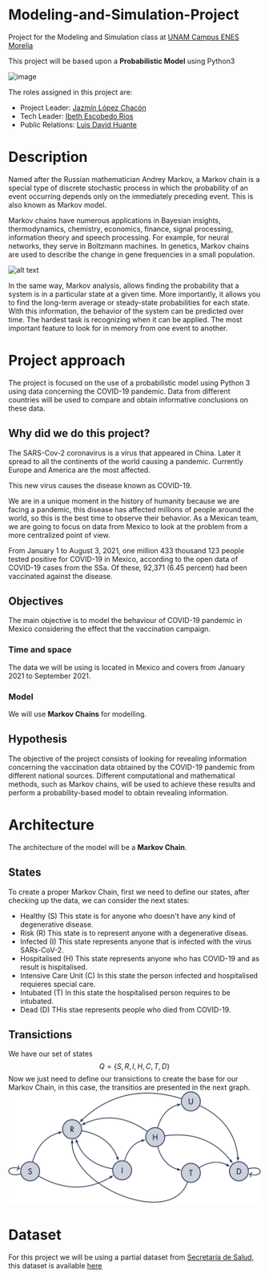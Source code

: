 # Modeling-and-Simulation-Project
Project for the Modeling and Simulation class at [UNAM Campus ENES Morelia](https://www.enesmorelia.unam.mx/) 

This project will be based upon a **Probabilistic Model** using Python3

![image](https://user-images.githubusercontent.com/69777087/137336589-b22dc9ff-16cf-493d-8a90-46fb5f7fff42.png)

The roles assigned in this project are:

+ Project Leader: [Jazmín López Chacón](https://github.com/tipicanerd)
+ Tech Leader: [Ibeth Escobedo Rios](https://github.com/IbtIbeth/)
+ Public Relations: [Luis David Huante](https://github.com/LuisDHuante)


# Description

Named after the Russian mathematician Andrey Markov, a Markov chain is a special type of discrete stochastic process in which the probability of an event occurring depends only on the immediately preceding event. This is also known as Markov model. 

Markov chains have numerous applications in Bayesian insights, thermodynamics, chemistry, economics, finance, signal processing, information theory and speech processing. For example, for neural networks, they serve in Boltzmann machines. In genetics, Markov chains are used to describe the change in gene frequencies in a small population.

![alt text](https://upload.wikimedia.org/wikipedia/commons/thumb/2/2b/Markovkate_01.svg/1200px-Markovkate_01.svg.png)

In the same way, Markov analysis, allows finding the probability that a system is in a particular state at a given time. More importantly, it allows you to find the long-term average or steady-state probabilities for each state. With this information, the behavior of the system can be predicted over time. The hardest task is recognizing when it can be applied. The most important feature to look for in memory from one event to another.


# Project approach

The project is focused on the use of a probabilistic model using Python 3 using data concerning the COVID-19 pandemic. Data from different countries will be used to compare and obtain informative conclusions on these data.

## Why did we do this project?

The SARS-Cov-2 coronavirus is a virus that appeared in China. Later it spread to all the continents of the world causing a pandemic. Currently Europe and America are the most affected.

This new virus causes the disease known as COVID-19.

We are in a unique moment in the history of humanity because we are facing a pandemic, this disease has affected millions of people around the world, so this is the best time to observe their behavior. As a Mexican team, we are going to focus on data from Mexico to look at the problem from a more centralized point of view.

From January 1 to August 3, 2021, one million 433 thousand 123 people tested positive for COVID-19 in Mexico, according to the open data of COVID-19 cases from the SSa. Of these, 92,371 (6.45 percent) had been vaccinated against the disease.

## Objectives
The main objective is to model the behaviour of COVID-19 pandemic in Mexico considering the effect that the vaccination campaign. 
### Time and space
The data we will be using is located in Mexico and covers from January 2021 to September 2021.
### Model
We will use **Markov Chains** for modelling.

## Hypothesis
The objective of the project consists of looking for revealing information concerning the vaccination data obtained by the COVID-19 pandemic from different national sources. Different computational and mathematical methods, such as Markov chains, will be used to achieve these results and perform a probability-based model to obtain revealing information.

# Architecture
The architecture of the model will be a **Markov Chain**.
## States
To create a proper Markov Chain, first we need to define our states, after checking up the data, we can consider the next states:
* Healthy (S) This state is for anyone who doesn't have any kind of degenerative disease.
* Risk (R) This state is to represent anyone with a degenerative diseas.
* Infected (I) This state represents anyone that is infected with the virus SARs-CoV-2.
* Hospitalised (H) This state represents anyone who has COVID-19 and as result is hispitalised.
* Intensive Care Unit (C) In this state the person infected and hospitalised requieres special care.
* Intubated (T) In this state the hospitalised person requires to be intubated.
* Dead (D) THis stae represents people who died from COVID-19.

## Transictions
We have our set of states
$$Q = \{S, R, I, H, C , T , D\}$$
Now we just need to define our transictions to create the base for our Markov Chain, in this case, the transitios are presented in the next graph.
![image](./cadena.png)

# Dataset
For this project we will be using a partial dataset from [Secretaría de Salud](https://datos.gob.mx/busca/dataset/informacion-referente-a-casos-covid-19-en-mexico/resource/477a3ac2-3f40-4c78-8b7f-f3615144bc26), this dataset is available [here](https://mega.nz/file/v0clEQSA#E27P6xbheE5z0Jf-4g4oOpnYLZFWfkMew95DIa3hsgA)
